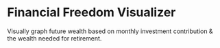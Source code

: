 # Financial Freedom Visualizer
 Visually graph future wealth based on monthly investment contribution & the wealth needed for retirement.
